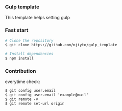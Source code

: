 ### Gulp template

This template helps setting gulp


### Fast start
```sh
# Clone the repository
$ git clone https://github.com/njiyto/gulp_template

# Install dependencies
$ npm install
```

### Contribution
everytime check:
```
$ git config user.email
$ git config user.email 'example@mail'
$ git remote -v
$ git remote set-url origin
```